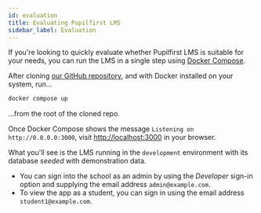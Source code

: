 ```yaml
---
id: evaluation
title: Evaluating Pupilfirst LMS
sidebar_label: Evaluation
---
```


If you're looking to quickly evaluate whether Pupilfirst LMS is suitable for
your needs, you can run the LMS in a single step using
[Docker Compose](https://docs.docker.com/compose/).

After cloning [our GitHub repository](https://github.com/pupilfirst/pupilfirst), and with Docker installed on your system, run...

```bash
docker compose up
```

...from the root of the cloned repo.

Once Docker Compose shows the message `Listening on http://0.0.0.0:3000`, visit
[http://localhost:3000](http://localhost:3000) in your browser.

What you'll see is the LMS running in the `development` environment with its
database _seeded_ with demonstration data.

- You can sign into the school as an admin by using the _Developer_ sign-in
  option and supplying the email address `admin@example.com`.
- To view the app as a student, you can sign in using the email address
  `student1@example.com`.
